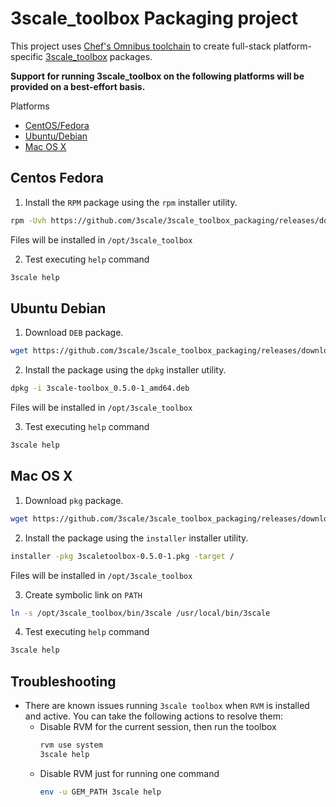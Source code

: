 # 3scale_toolbox Packaging project
This project uses [Chef's Omnibus toolchain](https://github.com/chef/omnibus) to
create full-stack platform-specific
[3scale_toolbox](https://github.com/3scale/3scale_toolbox) packages.

**Support for running 3scale_toolbox on the following platforms
will be provided on a best-effort basis.**

Platforms

* [CentOS/Fedora](#centos-fedora)
* [Ubuntu/Debian](#ubuntu-debian)
* [Mac OS X](#mac-os-x)

## Centos Fedora

1. Install the `RPM` package using the `rpm` installer utility.

```bash
rpm -Uvh https://github.com/3scale/3scale_toolbox_packaging/releases/download/v0.5.0/3scale-toolbox-0.5.0-1.el7.x86_64.rpm
```

Files will be installed in `/opt/3scale_toolbox`

2. Test executing `help` command

```bash
3scale help
```

## Ubuntu Debian

1. Download `DEB` package.

```bash
wget https://github.com/3scale/3scale_toolbox_packaging/releases/download/v0.5.0/3scale-toolbox_0.5.0-1_amd64.deb
```

2. Install the package using the `dpkg` installer utility.

```bash
dpkg -i 3scale-toolbox_0.5.0-1_amd64.deb
```

Files will be installed in `/opt/3scale_toolbox`

3. Test executing `help` command

```bash
3scale help
```

## Mac OS X

1. Download `pkg` package.

```bash
wget https://github.com/3scale/3scale_toolbox_packaging/releases/download/v0.5.0/3scaletoolbox-0.5.0-1.pkg
```

2. Install the package using the `installer` installer utility.

```bash
installer -pkg 3scaletoolbox-0.5.0-1.pkg -target /
```

Files will be installed in `/opt/3scale_toolbox`

3. Create symbolic link on `PATH`

```bash
ln -s /opt/3scale_toolbox/bin/3scale /usr/local/bin/3scale
```

4. Test executing `help` command

```bash
3scale help
```

## Troubleshooting

* There are known issues running `3scale toolbox` when `RVM` is installed and active.
You can take the following actions to resolve them:
  * Disable RVM for the current session, then run the toolbox
    ```bash
    rvm use system
    3scale help
    ```
  * Disable RVM just for running one command
    ```bash
    env -u GEM_PATH 3scale help
    ```
